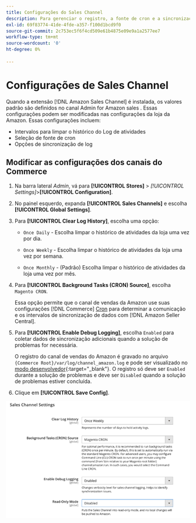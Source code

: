 ```yaml
---
title: Configurações do Sales Channel
description: Para gerenciar o registro, a fonte de cron e a sincronização das funções do canal de vendas do Amazon, atualize a configuração do Commerce.
exl-id: 69f83774-41de-4fde-a357-f100d1bcd9f0
source-git-commit: 2c753ec5f6f4cd509e61b4875e09e9a1a2577ee7
workflow-type: tm+mt
source-wordcount: '0'
ht-degree: 0%

---
```


# Configurações de Sales Channel

Quando a extensão [!DNL Amazon Sales Channel] é instalada, os valores padrão são definidos no canal Admin for Amazon sales . Essas configurações podem ser modificadas nas configurações da loja da Amazon. Essas configurações incluem:

- Intervalos para limpar o histórico do Log de atividades
- Seleção de fonte de cron
- Opções de sincronização de log

## Modificar as configurações dos canais do Commerce

1. Na barra lateral _Admin_, vá para **[!UICONTROL Stores]** > _[!UICONTROL Settings]_>**[!UICONTROL Configuration]**.

1. No painel esquerdo, expanda **[!UICONTROL Sales Channels]** e escolha **[!UICONTROL Global Settings]**.

1. Para **[!UICONTROL Clear Log History]**, escolha uma opção:

   - `Once Daily` - Escolha limpar o histórico de atividades da loja uma vez por dia.

   - `Once Weekly` - Escolha limpar o histórico de atividades da loja uma vez por semana.

   - `Once Monthly` - (Padrão) Escolha limpar o histórico de atividades da loja uma vez por mês.

1. Para **[!UICONTROL Background Tasks (CRON) Source]**, escolha `Magento CRON`.

   Essa opção permite que o canal de vendas da Amazon use suas configurações [!DNL Commerce] [Cron](https://docs.magento.com/user-guide/system/cron.html) para determinar a comunicação e os intervalos de sincronização de dados com [!DNL Amazon Seller Central].

1. Para **[!UICONTROL Enable Debug Logging]**, escolha `Enabled` para coletar dados de sincronização adicionais quando a solução de problemas for necessária.

   O registro do canal de vendas do Amazon é gravado no arquivo `{Commerce Root}/var/log/channel_amazon.log` e pode ser visualizado no [modo desenvolvedor](https://docs.magento.com/user-guide/magento/installation-modes.html){:target=&quot;_blank&quot;}. O registro só deve ser `Enabled` durante a solução de problemas e deve ser `Disabled` quando a solução de problemas estiver concluída.

1. Clique em **[!UICONTROL Save Config]**.

![Definições de configuração do Sales Channel](assets/config-sales-channel-global-settings.png)
